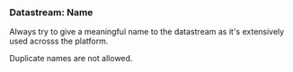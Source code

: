 ### Datastream: Name

Always try to give a meaningful name to the datastream as it's extensively used acrosss the platform. 

Duplicate names are not allowed.
